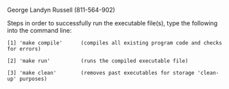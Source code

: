 George Landyn Russell (811-564-902)

Steps in order to successfully run the executable file(s), type the following into the command line:

    [1] 'make compile'      (compiles all existing program code and checks for errors)

    [2] 'make run'          (runs the compiled executable file)

    [3] 'make clean'        (removes past executables for storage 'clean-up' purposes)